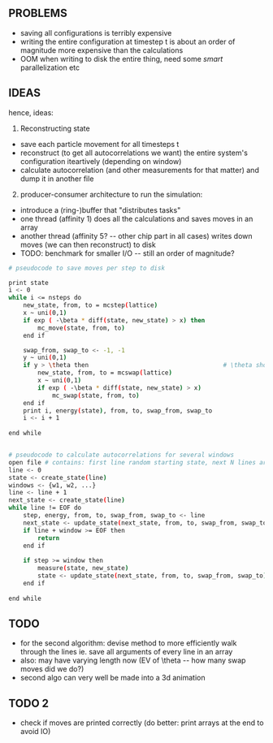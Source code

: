 ## PROBLEMS

- saving all configurations is terribly expensive
- writing the entire configuration at timestep t is 
  about an order of magnitude more expensive than the calculations
- OOM when writing to disk the entire thing, need some _smart_
  parallelization etc

## IDEAS
hence, ideas:


1. Reconstructing state 
- save each particle movement for all timesteps t
- reconstruct (to get all autocorrelations we want) the entire
  system's configuration iteartively (depending on window)
- calculate autocorrelation (and other measurements for that matter)
  and dump it in another file


2. producer-consumer architecture to run the simulation:
- introduce a (ring-)buffer that "distributes tasks"
- one thread (affinity 1) does all the calculations and saves moves in an array
- another thread (affinity 5? -- other chip part in all cases)
  writes down moves (we can then reconstruct) to disk
- TODO: benchmark for smaller I/O -- still an order of magnitude?


```bash
# pseudocode to save moves per step to disk

print state
i <- 0
while i <= nsteps do
    new_state, from, to = mcstep(lattice)
    x ~ uni(0,1)
    if exp ( -\beta * diff(state, new_state) > x) then
        mc_move(state, from, to)
    end if

    swap_from, swap_to <- -1, -1
    y ~ uni(0,1)
    if y > \theta then                                     # \theta should be tuned
        new_state, from, to = mcswap(lattice)
        x ~ uni(0,1)
        if exp ( -\beta * diff(state, new_state) > x)
            mc_swap(state, from, to)
    end if  
    print i, energy(state), from, to, swap_from, swap_to
    i <- i + 1
    
end while


# pseudocode to calculate autocorrelations for several windows
open file # contains: first line random starting state, next N lines are MC steps
line <- 0
state <- create_state(line)
windows <- {w1, w2, ...}
line <- line + 1
next_state <- create_state(line)
while line != EOF do
    step, energy, from, to, swap_from, swap_to <- line
    next_state <- update_state(next_state, from, to, swap_from, swap_to) # would probably better have a solo-loop
    if line + window >= EOF then
        return
    end if
    
    if step >= window then
        measure(state, new_state)
        state <- update_state(next_state, from, to, swap_from, swap_to) # get right indices here
    end if
        
end while

```


## TODO
- for the second algorithm: devise method to more efficiently walk through the lines
  ie. save all arguments of every line in an array
- also: may have varying length now (EV of \theta -- how many swap moves did we do?)
- second algo can very well be made into a 3d animation


## TODO 2
- check if moves are printed correctly (do better: print arrays at the end to avoid IO)

